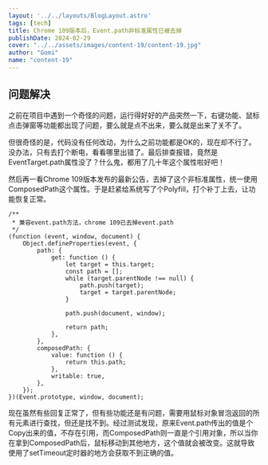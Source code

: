 ```yaml
---
layout: '../../layouts/BlogLayout.astro'
tags: [tech]
title: Chrome 109版本后，Event.path非标准属性已被去掉
publishDate: 2024-02-29
cover: "../../assets/images/content-19/content-19.jpg"
author: "Gomi"
name: "content-19"
---
```

## 问题解决
之前在项目中遇到一个奇怪的问题，运行得好好的产品突然一下，右键功能、鼠标点击弹窗等功能都出现了问题，要么就是点不出来，要么就是出来了关不了。

但很奇怪的是，代码没有任何改动，为什么之前功能都是OK的，现在却不行了。没办法，只有去打个断电，看看哪里出错了。最后排查报错，竟然是EventTarget.path属性没了？什么鬼，都用了几十年这个属性啦好吧！

然后再一看Chrome 109版本发布的最新公告，去掉了这个非标准属性，统一使用ComposedPath这个属性。于是赶紧给系统写了个Polyfill，打个补丁上去，让功能恢复正常。

```
/**
 * 兼容event.path方法，chrome 109已去掉event.path
 */
(function (event, window, document) {
    Object.defineProperties(event, {
        path: {
            get: function () {
                let target = this.target;
                const path = [];
                while (target.parentNode !== null) {
                    path.push(target);
                    target = target.parentNode;
                }

                path.push(document, window);

                return path;
            },
        },
        composedPath: {
            value: function () {
                return this.path;
            },
            writable: true,
        },
    });
})(Event.prototype, window, document);

```

现在虽然有些回复正常了，但有些功能还是有问题，需要用鼠标对象冒泡返回的所有元素进行查找，但还是找不到。经过测试发现，原来Event.path传出的值是个Copy出来的值，不存在引用，而ComposedPath则一直是个引用对象，所以当你在拿到ComposedPath后，鼠标移动到其他地方，这个值就会被改变。这就导致使用了setTimeout定时器的地方会获取不到正确的值。




